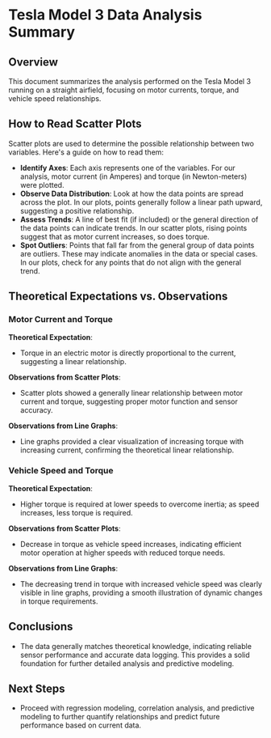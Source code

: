 
# Tesla Model 3 Data Analysis Summary

## Overview
This document summarizes the analysis performed on the Tesla Model 3 running on a straight airfield, focusing on motor currents, torque, and vehicle speed relationships.

## How to Read Scatter Plots
Scatter plots are used to determine the possible relationship between two variables. Here's a guide on how to read them:
- **Identify Axes**: Each axis represents one of the variables. For our analysis, motor current (in Amperes) and torque (in Newton-meters) were plotted.
- **Observe Data Distribution**: Look at how the data points are spread across the plot. In our plots, points generally follow a linear path upward, suggesting a positive relationship.
- **Assess Trends**: A line of best fit (if included) or the general direction of the data points can indicate trends. In our scatter plots, rising points suggest that as motor current increases, so does torque.
- **Spot Outliers**: Points that fall far from the general group of data points are outliers. These may indicate anomalies in the data or special cases. In our plots, check for any points that do not align with the general trend.

## Theoretical Expectations vs. Observations

### Motor Current and Torque
**Theoretical Expectation**:
- Torque in an electric motor is directly proportional to the current, suggesting a linear relationship.

**Observations from Scatter Plots**:
- Scatter plots showed a generally linear relationship between motor current and torque, suggesting proper motor function and sensor accuracy.

**Observations from Line Graphs**:
- Line graphs provided a clear visualization of increasing torque with increasing current, confirming the theoretical linear relationship.

### Vehicle Speed and Torque
**Theoretical Expectation**:
- Higher torque is required at lower speeds to overcome inertia; as speed increases, less torque is required.

**Observations from Scatter Plots**:
- Decrease in torque as vehicle speed increases, indicating efficient motor operation at higher speeds with reduced torque needs.

**Observations from Line Graphs**:
- The decreasing trend in torque with increased vehicle speed was clearly visible in line graphs, providing a smooth illustration of dynamic changes in torque requirements.

## Conclusions
- The data generally matches theoretical knowledge, indicating reliable sensor performance and accurate data logging. This provides a solid foundation for further detailed analysis and predictive modeling.

## Next Steps
- Proceed with regression modeling, correlation analysis, and predictive modeling to further quantify relationships and predict future performance based on current data.
